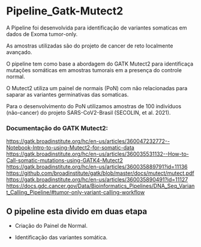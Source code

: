 # Pipeline_Gatk-Mutect2

A Pipeline foi desenvolvida para identificação de variantes somaticas em dados de Exoma tumor-only.

As amostras utilizadas são do projeto de cancer de reto localmente avançado.

O pipeline tem como base a abordagem do GATK Mutect2 para identificaça mutações somáticas em amostras tumorais em a presença do controle normal.

O Mutect2 utiliza um painel de normais (PoN) com não relacionadas para saparar as variantes germinativas das somaticas.

Para o desenvolvimento do PoN utilizamos amostras de 100 indivíduos (não-cancer) do projeto SARS-CoV2-Brasil (SECOLIN, et al. 2021).  

### Documentação do GATK Mutect2:

https://gatk.broadinstitute.org/hc/en-us/articles/360047232772--Notebook-Intro-to-using-Mutect2-for-somatic-data
https://gatk.broadinstitute.org/hc/en-us/articles/360035531132--How-to-Call-somatic-mutations-using-GATK4-Mutect2
https://gatk.broadinstitute.org/hc/en-us/articles/360035889791?id=11136
https://github.com/broadinstitute/gatk/blob/master/docs/mutect/mutect.pdf
https://gatk.broadinstitute.org/hc/en-us/articles/360035890491?id=11127
https://docs.gdc.cancer.gov/Data/Bioinformatics_Pipelines/DNA_Seq_Variant_Calling_Pipeline/#tumor-only-variant-calling-workflow

## O pipeline esta divido em duas etapa
  - Criação do Painel de Normal.
  
  - Identificação das variantes somática.

